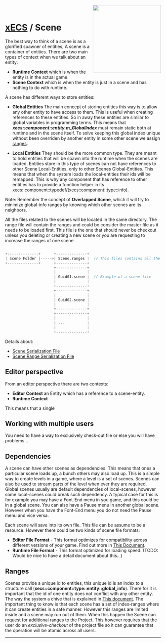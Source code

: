 <img src="https://i.imgur.com/TyjrCTS.jpg" align="right" width="220px" /><br>
# [xECS](xecs.md) / Scene


The best way to think of a scene is as a glorified spawner of entities, A scene is a container of entities. There are two main types of context when we talk about an entity:

* **Runtime Context** which is when the entity is in the actual game. 
* **Scene Context** which is when the entity is just in a scene and has nothing to do with runtime.

A scene has different ways to store entities:

* **Global Entities** The main concept of storing entities this way is to allow any other entity to have access to them. This is useful when creating references to these entities. So in away these entities are similar to global variables in programming terms. This means that ***xecs::component::entity.m_GlobalIndex*** must remain static both at runtime and in the scene itself. To solve keeping this global index unique without been overriden by another entity in some other scene we assign [ranges](xecs_scene_ranges.md).

* **Local Entities** They should be the more common type. They are meant to hold entities that will be spawn into the runtime when the scenes are loaded. Entities store in this type of scenes can not have references to other Scene Local-Entities, only to other Scenes Global-Entities. This means that when the system loads the local-entities their ids will be remapped. This is why any component that has reference to other entities has to provide a function helper in its xecs::component::typedef/(xecs::component::type::info).

Note: Remember the concept of **Overlapped Scene**, which it will try to minimize global-info ranges by knowing which other scenes are its neighbors.

All the files related to the scenes will be located in the same directory. The range file will contain the ranges and could be consider the master file as it needs to be loaded first. This file is the one that should never be checkout unless you deleting or creating a new scene or you are requesting to increase the ranges of one scene.

~~~cpp

+--------------+      +--------------+
| Scene Folder |----->| Scene.ranges |  // This files contains all the ranges 
+--------------+      +--------------+
                      +--------------+
                      |              |
                      | Guid01.scene |  // Example of a scene file
                      |              |
                      +--------------+
                      +--------------+
                      |              |
                      | Guid02.scene |
                      |              |
                      +--------------+
                      +--------------+
                      |              |
                      | ...          | 
                      |              |
                      +--------------+
~~~

Details about: 
* [Scene Serialization File](xecs_scene_serialization.md)
* [Scene Range Serialization File](xecs_scene_range_serialization.md)


## Editor perspective

From an editor perspective there are two contexts:

* **Editor Context** an Entity which has a reference to a scene-entity.
* **Runtime Context**

This means that a single 

## Working with multiple users

You need to have a way to exclusively check-out file or else you will have problems...


## Dependencies

A scene can have other scenes as dependencies. This means that ones a particular scene loads up, a bunch others may also load up. This is a simple way to create levels in a game, where a level is a set of scenes. Scenes can also be used to stream parts of the level when ever they are required. Global scenes usually are default dependencies of local-scenes, however some local-scenes could break such dependency. A typical case for this is for example you may have a Font-End menu in you game, and this could be in a global scene. You can also have a Pause menu in another global scene. However when you have the Font-End menu you do not need the Pause menu and vice versa. 

Each scene will save into its own file. This file can be assume to be a resource. However there could be two kinds of scene file formats:

* **Editor File Format** - This format optimizes for compatibility across different versions of your game. Find out more in [This Document](editor_scene_serialization.md).
* **Runtime File Format** - This format optimized for loading speed. (TODO: Would be nice to have a detail document about this...)

## Ranges

Scenes provide a unique id to entities, this unique id is an index to a structure call (**xecs::component::type::entity::global_info**). There for it is important that the id of one entity does not conflict with any other entity. The way the system a chive that is explained in [This document](xecs_component_entity.md). The important thing to know is that each scene has a set of index-ranges where it can create entities in a safe manner. However this ranges are limited inside and a scene may run out of them. When this happen the Scene can request for additional ranges to the Project. This however requires that the user do an *exclusive-checkout* of the project file so it can guarantee that the operation will be atomic across all users. 


---
